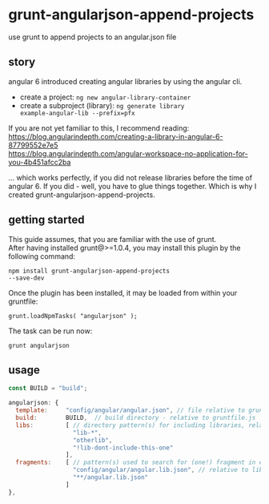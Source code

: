 # grunt-angularjson-append-projects
use grunt to append projects to an angular.json file

## story ##
angular 6 introduced creating angular libraries by using the angular cli.
* create a project: <code>ng new angular-library-container</code>
* create a subproject (library): <code>ng generate library example-angular-lib --prefix=pfx</code>

If you are not yet familiar to this, I recommend reading:  
https://blog.angularindepth.com/creating-a-library-in-angular-6-87799552e7e5  
https://blog.angularindepth.com/angular-workspace-no-application-for-you-4b451afcc2ba

... which works perfectly, if you did not release libraries before the time of angular 6. If you did - well, you have to glue things together. Which is why I created grunt-angularjson-append-projects.

## getting started ##

This guide assumes, that you are familiar with the use of grunt.  
After having installed grunt@>=1.0.4, you may install this plugin by the following command:

<code>npm install grunt-angularjson-append-projects --save-dev</code>

Once the plugin has been installed, it may be loaded from within your gruntfile:

<code>grunt.loadNpmTasks( "angularjson" );</code>

The task can be run now:

<code>grunt angularjson</code>

## usage ##


```javascript
const BUILD = "build";

angularjson: {
  template:     "config/angular/angular.json", // file relative to gruntfile.js
  build:        BUILD,  // build directory - relative to gruntfile.js
  libs:         [ // directory pattern(s) for including libraries, relative to gruntfile.js
                  "lib-*",
                  "otherlib",
                  "!lib-dont-include-this-one"
                ],
  fragments:    [ // pattern(s) used to search for (one!) fragment in each library directory (see: libs)
                  "config/angular/angular.lib.json", // relative to library directory
                  "**/angular.lib.json"
                ]
},

```
